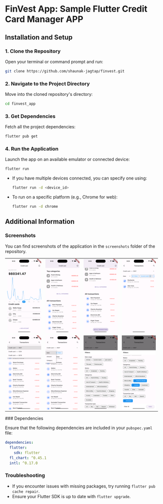 # FinVest App: Sample Flutter Credit Card Manager APP

## Installation and Setup

### 1. Clone the Repository

Open your terminal or command prompt and run:

```bash
git clone https://github.com/shaunak-jagtap/finvest.git
```

### 2. Navigate to the Project Directory

Move into the cloned repository's directory:

```bash
cd finvest_app
```

### 3. Get Dependencies

Fetch all the project dependencies:

```bash
flutter pub get
```

### 4. Run the Application

Launch the app on an available emulator or connected device:

```bash
flutter run
```

- If you have multiple devices connected, you can specify one using:

  ```bash
  flutter run -d <device_id>
  ```

- To run on a specific platform (e.g., Chrome for web):

  ```bash
  flutter run -d chrome
  ```

## Additional Information

### Screenshots

You can find screenshots of the application in the `screenshots` folder of the repository.

<table>
  <tr>
    <td><img src="screenshots/Simulator%20Screenshot%20-%20iPhone%2015%20Pro%20Max%20-%202024-09-17%20at%2021.33.20.png" width="258" alt="Screenshot 1"></td>
    <td><img src="screenshots/Simulator%20Screenshot%20-%20iPhone%2015%20Pro%20Max%20-%202024-09-17%20at%2021.33.27.png" width="258" alt="Screenshot 2"></td>
    <td><img src="screenshots/Simulator%20Screenshot%20-%20iPhone%2015%20Pro%20Max%20-%202024-09-17%20at%2021.33.43.png" width="258" alt="Screenshot 3"></td>
    <td><img src="screenshots/Simulator%20Screenshot%20-%20iPhone%2015%20Pro%20Max%20-%202024-09-17%20at%2021.33.56.png" width="258" alt="Screenshot 4"></td>
  </tr>
  <tr>
    <td><img src="screenshots/Simulator%20Screenshot%20-%20iPhone%2015%20Pro%20Max%20-%202024-09-17%20at%2021.34.05.png" width="258" alt="Screenshot 5"></td>
    <td><img src="screenshots/Simulator%20Screenshot%20-%20iPhone%2015%20Pro%20Max%20-%202024-09-17%20at%2021.34.10.png" width="258" alt="Screenshot 6"></td>
    <td><img src="screenshots/Simulator%20Screenshot%20-%20iPhone%2015%20Pro%20Max%20-%202024-09-17%20at%2021.34.14.png" width="258" alt="Screenshot 7"></td>
    <td><img src="screenshots/Simulator%20Screenshot%20-%20iPhone%2015%20Pro%20Max%20-%202024-09-17%20at%2021.34.24.png" width="258" alt="Screenshot 8"></td>
  </tr>
</table>
### Dependencies

Ensure that the following dependencies are included in your `pubspec.yaml` file:

```yaml
dependencies:
  flutter:
    sdk: flutter
  fl_chart: ^0.45.1
  intl: ^0.17.0
```

### Troubleshooting

- If you encounter issues with missing packages, try running `flutter pub cache repair`.
- Ensure your Flutter SDK is up to date with `flutter upgrade`.
